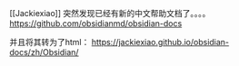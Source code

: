 
[[Jackiexiao]]
突然发现已经有新的中文帮助文档了。。。。 https://github.com/obsidianmd/obsidian-docs

并且将其转为了html： https://jackiexiao.github.io/obsidian-docs/zh/Obsidian/